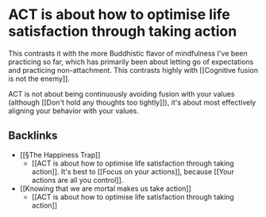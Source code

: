 # ACT is about how to optimise life satisfaction through taking action
This contrasts it with the more Buddhistic flavor of mindfulness I've been practicing so far, which has primarily been about letting go of expectations and practicing non-attachment. This contrasts highly with [[Cognitive fusion is not the enemy]].

ACT is not about being continuously avoiding fusion with your values (although [[Don't hold any thoughts too tightly]]), it's about most effectively aligning your behavior with your values.

## Backlinks
* [[§The Happiness Trap]]
	* [[ACT is about how to optimise life satisfaction through taking action]]. It's best to [[Focus on your actions]],  because [[Your actions are all you control]].
* [[Knowing that we are mortal makes us take action]]
	* [[ACT is about how to optimise life satisfaction through taking action]]

<!-- #Life -->

<!-- {BearID:8051C8E8-0C6E-4E65-B8E3-ABD28057D906-15756-000013032C8C838B} -->
